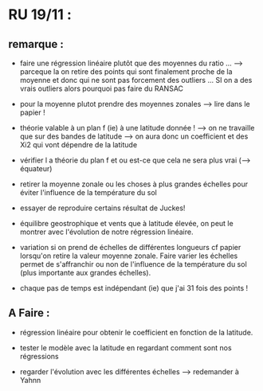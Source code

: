 # RU 19/11 :

## remarque :

* faire une régression linéaire plutôt que des moyennes du ratio ... --> parceque la on retire des points qui sont finalement proche de la moyenne et donc qui ne sont pas forcement des outliers ... SI on a des vrais outliers alors pourquoi pas faire du RANSAC

* pour la moyenne plutot prendre des moyennes zonales --> lire dans le papier !

* théorie valable à un plan f (ie) à une latitude donnée ! --> on ne travaille que sur des bandes de latitude --> on aura donc un coefficient et des Xi2 qui vont dépendre de la latitude

* vérifier l a théorie du plan f et ou est-ce que cela ne sera plus vrai (--> équateur)

* retirer la moyenne zonale ou les choses à plus grandes échelles pour éviter l'influence de la température du sol

* essayer de reproduire certains résultat de Juckes!

* équilibre geostrophique et vents que à latitude élevée, on peut le montrer avec l'évolution de notre régression linéaire.

* variation si on prend de échelles de différentes longueurs cf papier lorsqu'on retire la valeur moyenne zonale. Faire varier les échelles permet de s'affranchir ou non de l'influence de la température du sol (plus importante aux grandes échelles).

* chaque pas de temps est indépendant (ie) que j'ai 31 fois des points !

## A Faire :

* régression linéaire pour obtenir le coefficient en fonction de la latitude.

* tester le modèle avec la latitude en regardant comment sont nos régressions

* regarder l'évolution avec les différentes échelles --> redemander à Yahnn
